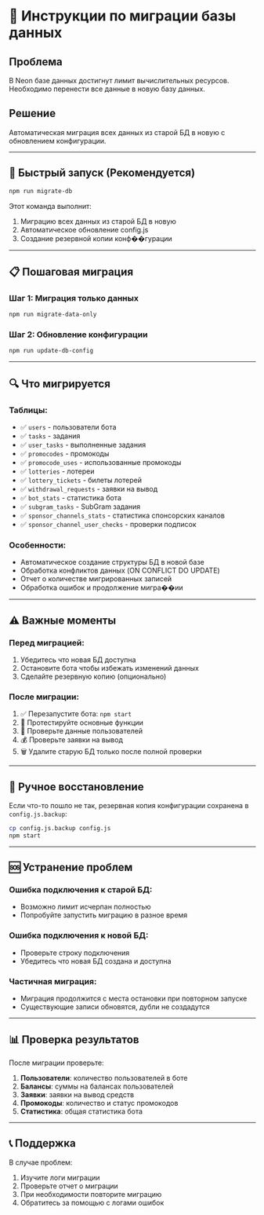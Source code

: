 # 🔄 Инструкции по миграции базы данных

## Проблема
В Neon базе данных достигнут лимит вычислительных ресурсов. Необходимо перенести все данные в новую базу данных.

## Решение
Автоматическая миграция всех данных из старой БД в новую с обновлением конфигурации.

---

## 🚀 Быстрый запуск (Рекомендуется)

```bash
npm run migrate-db
```

Этот команда выполнит:
1. Миграцию всех данных из старой БД в новую
2. Автоматическое обновление config.js
3. Создание резервной копии конф��гурации

---

## 📋 Пошаговая миграция

### Шаг 1: Миграция только данных
```bash
npm run migrate-data-only
```

### Шаг 2: Обновление конфигурации
```bash
npm run update-db-config
```

---

## 🔍 Что мигрируется

### Таблицы:
- ✅ `users` - пользователи бота
- ✅ `tasks` - задания
- ✅ `user_tasks` - выполненные задания
- ✅ `promocodes` - промокоды
- ✅ `promocode_uses` - использованные промокоды
- ✅ `lotteries` - лотереи
- ✅ `lottery_tickets` - билеты лотерей
- ✅ `withdrawal_requests` - заявки на вывод
- ✅ `bot_stats` - статистика бота
- ✅ `subgram_tasks` - SubGram задания
- ✅ `sponsor_channels_stats` - статистика спонсорских каналов
- ✅ `sponsor_channel_user_checks` - проверки подписок

### Особенности:
- Автоматическое создание структуры БД в новой базе
- Обработка конфликтов данных (ON CONFLICT DO UPDATE)
- Отчет о количестве мигрированных записей
- Обработка ошибок и продолжение мигра��ии

---

## ⚠️ Важные моменты

### Перед миграцией:
1. Убедитесь что новая БД доступна
2. Остановите бота чтобы избежать изменений данных
3. Сделайте резервную копию (опционально)

### После миграции:
1. ✅ Перезапустите бота: `npm start`
2. 🧪 Протестируйте основные функции
3. 👥 Проверьте данные пользователей
4. 💰 Проверьте заявки на вывод
5. 🗑️ Удалите старую БД только после полной проверки

---

## 🔧 Ручное восстановление

Если что-то пошло не так, резервная копия конфигурации сохранена в `config.js.backup`:

```bash
cp config.js.backup config.js
npm start
```

---

## 🆘 Устранение проблем

### Ошибка подключения к старой БД:
- Возможно лимит исчерпан полностью
- Попробуйте запустить миграцию в разное время

### Ошибка подключения к новой БД:
- Проверьте строку подключения
- Убедитесь что новая БД создана и доступна

### Частичная миграция:
- Миграция продолжится с места остановки при повторном запуске
- Существующие записи обновятся, дубли не создадутся

---

## 📊 Проверка результатов

После миграции проверьте:

1. **Пользователи**: количество пользователей в боте
2. **Балансы**: суммы на балансах пользователей
3. **Заявки**: заявки на вывод средств
4. **Промокоды**: количество и статус промокодов
5. **Статистика**: общая статистика бота

---

## 📞 Поддержка

В случае проблем:
1. Изучите логи миграции
2. Проверьте отчет о миграции
3. При необходимости повторите миграцию
4. Обратитесь за помощью с логами ошибок
